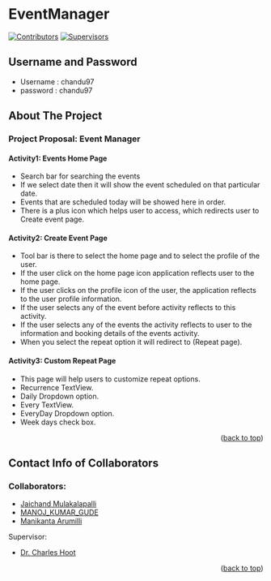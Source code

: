 <a name="readme-top"></a>

# EventManager 

<!-- PROJECT SHIELDS -->
[![Contributors][contributors-shield]][contributors-url]
[![Supervisors][supervisors-shield]][supervisors-url]


<!-- USERNAME AND PASSWORD -->
## Username and Password
* Username : chandu97
* password : chandu97

<!-- ABOUT THE PROJECT -->
## About The Project

### Project Proposal: Event Manager



#### Activity1: Events Home Page
*	Search bar for searching the events 
*	If we select date then it will show the event scheduled on that particular date.
*	Events that are scheduled today will be showed here in order.
* There is a plus icon which helps user to access, which redirects user to Create event page.

#### Activity2: Create Event Page
* Tool bar is there to select the home page and to select the profile of the user.
* If the user click on the home page icon application reflects user to the home page.
* If the user clicks on the profile icon of the user, the application reflects to the user profile information.
* If the user selects any of the event before activity reflects to this activity.
*	If the user selects any of the events the activity reflects to user to the information and booking details of the events activity.
* When you select the repeat option it will redirect to (Repeat page).

#### Activity3: Custom Repeat Page
* This page will help users to customize repeat options.
*	Recurrence TextView.
*	Daily Dropdown option.
*	Every TextView.
*	EveryDay Dropdown option.
*	Week days check box.

<p align="right">(<a href="#readme-top">back to top</a>)</p>

<!-- CONTACT INFO -->
## Contact Info of Collaborators

### Collaborators:
* [Jaichand Mulakalapalli](https://github.com/jaichandm)
* [MANOJ_KUMAR_GUDE](https://github.com/manoj2205)
* [Manikanta Arumilli](https://github.com/manikantaarumilli)

Supervisor:
* [Dr. Charles Hoot](https://github.com/Charles-Hoot)

<p align="right">(<a href="#readme-top">back to top</a>)</p>

[contributors-shield]: https://img.shields.io/badge/Contributors-3-brightgreen
[contributors-url]: https://github.com/44444-01-Fall22Team03/EventManager/graphs/contributors
[supervisors-shield]: https://img.shields.io/badge/Supervisors-1-yellowgreen
[supervisors-url]: https://github.com/44444-01-Fall22Team03/EventManager/collaborators
